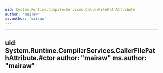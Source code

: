 ```yaml
---
uid: System.Runtime.CompilerServices.CallerFilePathAttribute
author: "mairaw"
ms.author: "mairaw"
---
```


---
uid: System.Runtime.CompilerServices.CallerFilePathAttribute.#ctor
author: "mairaw"
ms.author: "mairaw"
---
